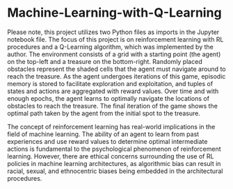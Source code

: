 # Machine-Learning-with-Q-Learning


Please note, this project utilizes two Python files as imports in the Jupyter notebook file. The focus of this project is on reinforcement learning with RL procedures and a Q-Learning algorithm, which was implemented by the author. The environment consists of a grid with a starting point (the agent) on the top-left and a treasure on the bottom-right. Randomly placed obstacles represent the shaded cells that the agent must navigate around to reach the treasure. As the agent undergoes iterations of this game, episodic memory is stored to facilitate exploration and exploitation, and tuples of states and actions are aggregated with reward values. Over time and with enough epochs, the agent learns to optimally navigate the locations of obstacles to reach the treasure. The final iteration of the game shows the optimal path taken by the agent from the initial spot to the treasure.

The concept of reinforcement learning has real-world implications in the field of machine learning. The ability of an agent to learn from past experiences and use reward values to determine optimal intermediate actions is fundamental to the psychological phenomenon of reinforcement learning. However, there are ethical concerns surrounding the use of RL policies in machine learning architectures, as algorithmic bias can result in racial, sexual, and ethnocentric biases being embedded in the architectural procedures.
